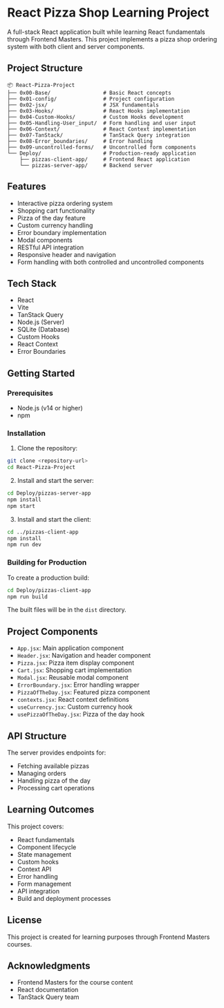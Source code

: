 # React Pizza Shop Learning Project

A full-stack React application built while learning React fundamentals through Frontend Masters. This project implements a pizza shop ordering system with both client and server components.

## Project Structure

```
📦 React-Pizza-Project
├── 0x00-Base/                 # Basic React concepts
├── 0x01-config/               # Project configuration
├── 0x02-jsx/                  # JSX fundamentals
├── 0x03-Hooks/                # React Hooks implementation
├── 0x04-Custom-Hooks/         # Custom Hooks development
├── 0x05-Handling-User_input/  # Form handling and user input
├── 0x06-Context/              # React Context implementation
├── 0x07-TanStack/             # TanStack Query integration
├── 0x08-Error_boundaries/     # Error handling
├── 0x09-uncontrolled-forms/   # Uncontrolled form components
└── Deploy/                    # Production-ready application
    ├── pizzas-client-app/     # Frontend React application
    └── pizzas-server-app/     # Backend server
```

## Features

- Interactive pizza ordering system
- Shopping cart functionality
- Pizza of the day feature
- Custom currency handling
- Error boundary implementation
- Modal components
- RESTful API integration
- Responsive header and navigation
- Form handling with both controlled and uncontrolled components

## Tech Stack

- React
- Vite
- TanStack Query
- Node.js (Server)
- SQLite (Database)
- Custom Hooks
- React Context
- Error Boundaries

## Getting Started

### Prerequisites

- Node.js (v14 or higher)
- npm

### Installation

1. Clone the repository:
```bash
git clone <repository-url>
cd React-Pizza-Project
```

2. Install and start the server:
```bash
cd Deploy/pizzas-server-app
npm install
npm start
```

3. Install and start the client:
```bash
cd ../pizzas-client-app
npm install
npm run dev
```

### Building for Production

To create a production build:

```bash
cd Deploy/pizzas-client-app
npm run build
```

The built files will be in the `dist` directory.

## Project Components

- `App.jsx`: Main application component
- `Header.jsx`: Navigation and header component
- `Pizza.jsx`: Pizza item display component
- `Cart.jsx`: Shopping cart implementation
- `Modal.jsx`: Reusable modal component
- `ErrorBoundary.jsx`: Error handling wrapper
- `PizzaOfTheDay.jsx`: Featured pizza component
- `contexts.jsx`: React context definitions
- `useCurrency.jsx`: Custom currency hook
- `usePizzaOfTheDay.jsx`: Pizza of the day hook

## API Structure

The server provides endpoints for:
- Fetching available pizzas
- Managing orders
- Handling pizza of the day
- Processing cart operations

## Learning Outcomes

This project covers:
- React fundamentals
- Component lifecycle
- State management
- Custom hooks
- Context API
- Error handling
- Form management
- API integration
- Build and deployment processes

## License

This project is created for learning purposes through Frontend Masters courses.

## Acknowledgments

- Frontend Masters for the course content
- React documentation
- TanStack Query team
